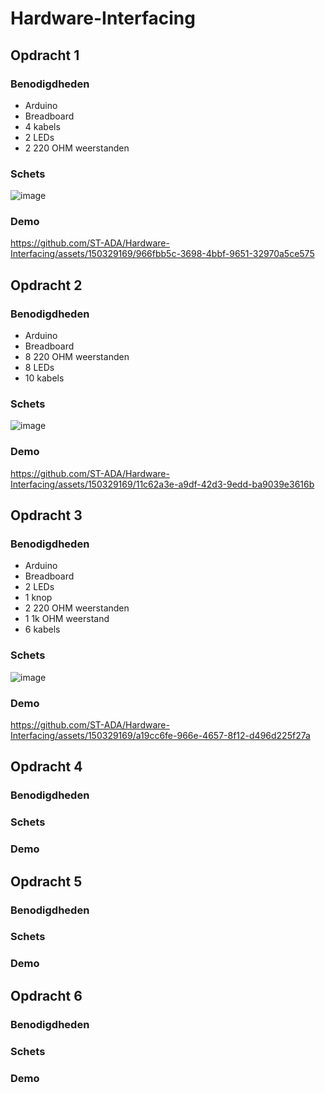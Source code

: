 # Hardware-Interfacing

## Opdracht 1

### Benodigdheden
- Arduino
- Breadboard
- 4 kabels
- 2 LEDs
- 2 220 OHM weerstanden

### Schets

![image](https://github.com/ST-ADA/Hardware-Interfacing/assets/150329169/92457c26-db3d-4550-8351-0d8781e2b90c)


### Demo

https://github.com/ST-ADA/Hardware-Interfacing/assets/150329169/966fbb5c-3698-4bbf-9651-32970a5ce575


## Opdracht 2

### Benodigdheden
- Arduino
- Breadboard
- 8 220 OHM weerstanden
- 8 LEDs
- 10 kabels

### Schets

![image](https://github.com/ST-ADA/Hardware-Interfacing/assets/150329169/3edef6ca-ebef-4fa0-9311-05eef4cd7073)

### Demo

https://github.com/ST-ADA/Hardware-Interfacing/assets/150329169/11c62a3e-a9df-42d3-9edd-ba9039e3616b


## Opdracht 3

### Benodigdheden
- Arduino
- Breadboard
- 2 LEDs
- 1 knop
- 2 220 OHM weerstanden
- 1 1k OHM weerstand
- 6 kabels

### Schets

![image](https://github.com/ST-ADA/Hardware-Interfacing/assets/150329169/d3849798-af23-4cc6-9bc7-97a9323d2950)

### Demo

https://github.com/ST-ADA/Hardware-Interfacing/assets/150329169/a19cc6fe-966e-4657-8f12-d496d225f27a

## Opdracht 4

### Benodigdheden

### Schets

### Demo

## Opdracht 5

### Benodigdheden

### Schets

### Demo

## Opdracht 6

### Benodigdheden

### Schets

### Demo
